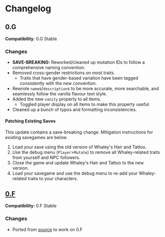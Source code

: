 # Changelog

## 0.G
**Compatibility**: 0.G Stable

### Changes
- **SAVE-BREAKING:** Reworked/cleaned up mutation IDs to follow a comprehensive naming convention.
- Removed cross-gender restrictions on most traits.
    - Traits that have gender-based variation have been tagged consistently with the new convention.
- Rewrote `name`s/`description`s to be more accurate, more searchable, and seamlessly follow the vanilla flavour text style.
- Added the new `vanity` property to all items.
    - Toggled player display on all items to make this property useful.
- Cleaned up a bunch of typos and formatting inconsistencies.

#### Patching Existing Saves
This update contains a save-breaking change. Mitigation instructions for existing savegames are below.
1. Load your save using the old version of Whaley's Hair and Tattoo.
2. Use the debug menu (`Player`>`Mutate`) to remove all Whaley-related traits from yourself and NPC followers.
3. Close the game and update Whaley's Hair and Tattoo to the new version.
4. Load your savegame and use the debug menu to re-add your Whaley-related traits to your characters.

## [0.F](https://github.com/neonspectra/whaleys-hair-and-tattoo/releases/tag/0.F)
**Compatibility**: 0.F Stable

### Changes
- Ported from [source](https://www.reddit.com/r/cataclysmdda/comments/dvxkr4/whaleys_hair_tattoo_mod/) to work on 0.F
